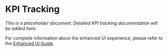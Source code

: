 # KPI Tracking

*This is a placeholder document. Detailed KPI tracking documentation will be added here.*

For complete information about the enhanced UI experience, please refer to the [Enhanced UI Guide](./ENHANCED_UI_GUIDE.md).

